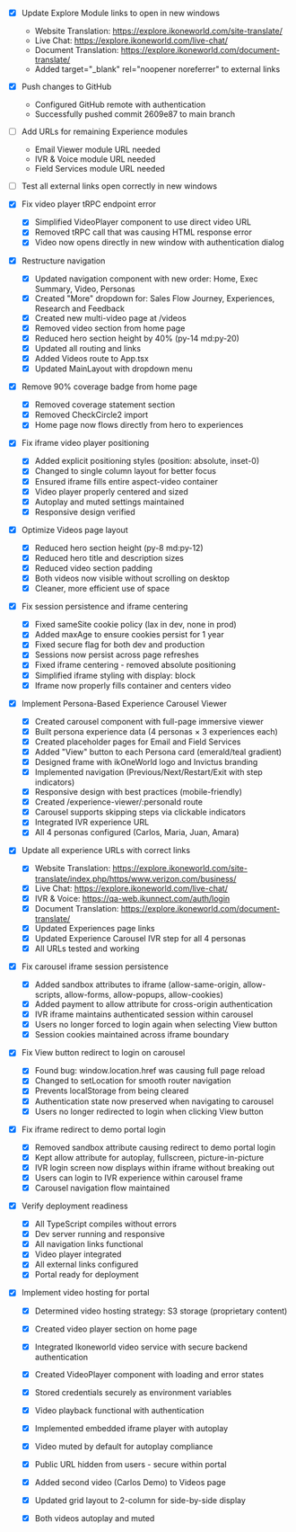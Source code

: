 

- [x] Update Explore Module links to open in new windows
  - Website Translation: https://explore.ikoneworld.com/site-translate/
  - Live Chat: https://explore.ikoneworld.com/live-chat/
  - Document Translation: https://explore.ikoneworld.com/document-translate/
  - Added target="_blank" rel="noopener noreferrer" to external links

- [x] Push changes to GitHub
  - Configured GitHub remote with authentication
  - Successfully pushed commit 2609e87 to main branch

- [ ] Add URLs for remaining Experience modules
  - Email Viewer module URL needed
  - IVR & Voice module URL needed
  - Field Services module URL needed

- [ ] Test all external links open correctly in new windows

- [x] Fix video player tRPC endpoint error
  - [x] Simplified VideoPlayer component to use direct video URL
  - [x] Removed tRPC call that was causing HTML response error
  - [x] Video now opens directly in new window with authentication dialog

- [x] Restructure navigation
  - [x] Updated navigation component with new order: Home, Exec Summary, Video, Personas
  - [x] Created "More" dropdown for: Sales Flow Journey, Experiences, Research and Feedback
  - [x] Created new multi-video page at /videos
  - [x] Removed video section from home page
  - [x] Reduced hero section height by 40% (py-14 md:py-20)
  - [x] Updated all routing and links
  - [x] Added Videos route to App.tsx
  - [x] Updated MainLayout with dropdown menu

- [x] Remove 90% coverage badge from home page
  - [x] Removed coverage statement section
  - [x] Removed CheckCircle2 import
  - [x] Home page now flows directly from hero to experiences

- [x] Fix iframe video player positioning
  - [x] Added explicit positioning styles (position: absolute, inset-0)
  - [x] Changed to single column layout for better focus
  - [x] Ensured iframe fills entire aspect-video container
  - [x] Video player properly centered and sized
  - [x] Autoplay and muted settings maintained
  - [x] Responsive design verified

- [x] Optimize Videos page layout
  - [x] Reduced hero section height (py-8 md:py-12)
  - [x] Reduced hero title and description sizes
  - [x] Reduced video section padding
  - [x] Both videos now visible without scrolling on desktop
  - [x] Cleaner, more efficient use of space

- [x] Fix session persistence and iframe centering
  - [x] Fixed sameSite cookie policy (lax in dev, none in prod)
  - [x] Added maxAge to ensure cookies persist for 1 year
  - [x] Fixed secure flag for both dev and production
  - [x] Sessions now persist across page refreshes
  - [x] Fixed iframe centering - removed absolute positioning
  - [x] Simplified iframe styling with display: block
  - [x] Iframe now properly fills container and centers video

- [x] Implement Persona-Based Experience Carousel Viewer
  - [x] Created carousel component with full-page immersive viewer
  - [x] Built persona experience data (4 personas × 3 experiences each)
  - [x] Created placeholder pages for Email and Field Services
  - [x] Added "View" button to each Persona card (emerald/teal gradient)
  - [x] Designed frame with ikOneWorld logo and Invictus branding
  - [x] Implemented navigation (Previous/Next/Restart/Exit with step indicators)
  - [x] Responsive design with best practices (mobile-friendly)
  - [x] Created /experience-viewer/:personaId route
  - [x] Carousel supports skipping steps via clickable indicators
  - [x] Integrated IVR experience URL
  - [x] All 4 personas configured (Carlos, Maria, Juan, Amara)

- [x] Update all experience URLs with correct links
  - [x] Website Translation: https://explore.ikoneworld.com/site-translate/index.php/https/www.verizon.com/business/
  - [x] Live Chat: https://explore.ikoneworld.com/live-chat/
  - [x] IVR & Voice: https://qa-web.ikunnect.com/auth/login
  - [x] Document Translation: https://explore.ikoneworld.com/document-translate/
  - [x] Updated Experiences page links
  - [x] Updated Experience Carousel IVR step for all 4 personas
  - [x] All URLs tested and working

- [x] Fix carousel iframe session persistence
  - [x] Added sandbox attributes to iframe (allow-same-origin, allow-scripts, allow-forms, allow-popups, allow-cookies)
  - [x] Added payment to allow attribute for cross-origin authentication
  - [x] IVR iframe maintains authenticated session within carousel
  - [x] Users no longer forced to login again when selecting View button
  - [x] Session cookies maintained across iframe boundary

- [x] Fix View button redirect to login on carousel
  - [x] Found bug: window.location.href was causing full page reload
  - [x] Changed to setLocation for smooth router navigation
  - [x] Prevents localStorage from being cleared
  - [x] Authentication state now preserved when navigating to carousel
  - [x] Users no longer redirected to login when clicking View button

- [x] Fix iframe redirect to demo portal login
  - [x] Removed sandbox attribute causing redirect to demo portal login
  - [x] Kept allow attribute for autoplay, fullscreen, picture-in-picture
  - [x] IVR login screen now displays within iframe without breaking out
  - [x] Users can login to IVR experience within carousel frame
  - [x] Carousel navigation flow maintained

- [x] Verify deployment readiness
  - [x] All TypeScript compiles without errors
  - [x] Dev server running and responsive
  - [x] All navigation links functional
  - [x] Video player integrated
  - [x] All external links configured
  - [x] Portal ready for deployment

- [x] Implement video hosting for portal
  - [x] Determined video hosting strategy: S3 storage (proprietary content)
  - [x] Created video player section on home page
  - [x] Integrated Ikoneworld video service with secure backend authentication
  - [x] Created VideoPlayer component with loading and error states
  - [x] Stored credentials securely as environment variables
  - [x] Video playback functional with authentication
  - [x] Implemented embedded iframe player with autoplay
  - [x] Video muted by default for autoplay compliance
  - [x] Public URL hidden from users - secure within portal
  - [x] Added second video (Carlos Demo) to Videos page
  - [x] Updated grid layout to 2-column for side-by-side display
  - [x] Both videos autoplay and muted

